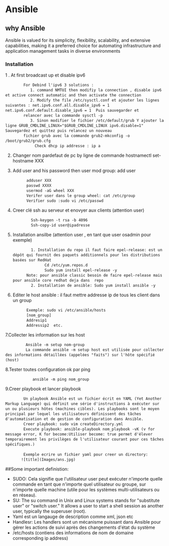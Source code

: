 # Ansible
## why Ansible 
 Ansible is valued for its simplicity, flexibility, scalability, and extensive capabilities, making it a preferred choice for automating infrastructure and application management tasks in diverse environments
### Installation
1 . At first broadcast up et disable ipv6

            For Debind l'ipv6 3 solutions : 
               1. command NMTUI then modifiy la connection , disable ipv6 et active connect automatic and then activate the connection
               2. Modify the file /etc/sysctl.conf et ajouter les lignes suivantes : net.ipv6.conf.all.disable_ipv6 = 1 net.ipv6.conf.default.disable_ipv6 = 1  Puis sauvegarder et   
            relancer avec la commande sysctl -p
               3. Sinon modifier le fichier /etc/default/grub Y ajouter la ligne GRUB_CMDLINE_LINUX="$GRUB_CMDLINE_LINUX ipv6.disable=1" Sauvegardez et quittez puis relancez un nouveau 
            fichier grub avec la commande grub2-mkconfig -o /boot/grub2/grub.cfg
                 Check dhcp ip addresse : ip a
2. Changer nom pardefaut de pc  by ligne de commande hostnamectl set-hostname XXX
3. Add user and his password then user mod group: add user

             adduser XXX
             passwd XXXX
             usermod -aG wheel XXX
             Verifer user dans le group wheel: cat /etc/group
             Verifier sudo :sudo vi /etc/passwd
4. Creer clé ssh au serveur et enovyer aux clients (attention user)

               Ssh-keygen -t rsa -b 4096
               Ssh-copy-id user@ipadresse
6. Installation ansilbe (attention user , en tant que user osadmin pour exemple)

               1. Installation du repo il faut faire epel-release: est un dépôt qui fournit des paquets additionnels pour les distributions basées sur RedHat
                     Cd /etc/yum.repos.d
                     Sudo yum install epel-release -y
             Note: pour ansible classic besoin de faire epel-release mais pour ansible core redhat deja dans  repo
               2. Installation de ansible: Sudo yum install ansible -y
7. Editer le host ansible : il faut mettre addresse ip de tous les client dans un group

             Exemple: sudo vi /etc/ansible/hosts
             [nom_group]
             Addresip1
             Addressip2  etc.
7.Collecter les information sur les host

             Ansible -m setup nom-group
             La commande ansible -m setup host est utilisée pour collecter des informations détaillées (appelées "faits") sur l'hôte spécifié (host)
8.Tester toutes configuration ok par ping

                ansible -m ping nom_group
9.Creer playbook et lancer playbook

            Un playbook Ansible est un fichier écrit en YAML (Yet Another Markup Language) qui définit une série d'instructions à exécuter sur un ou plusieurs hôtes (machines cibles). Les playbooks sont le moyen principal par lequel les utilisateurs définissent des tâches d'automatisation et de gestion de configuration dans Ansible.
            Creer playbook: sudo vim createDirectory.yml
            Execute playbook: ansible-playbook nom_playbook -vK (v for message error, K for become:Utiliser become: true permet d'élever temporairement les privilèges de l'utilisateur courant pour ces tâches spécifiques.)
            
            Exemple ecrire un fichier yaml pour creer un directory:
           ![title](Images/ans.jpg)

##Some important definistion:
- SUDO: Cela signifie que l'utilisateur user peut exécuter n'importe quelle commande en tant que n'importe quel utilisateur ou groupe, sur n'importe quelle machine (utile pour les systèmes multi-utilisateurs ou en réseau).
- SU: The su command in Unix and Linux systems stands for "substitute user" or "switch user." It allows a user to start a shell session as another user, typically the superuser (root).
- Yaml est un langauge de description comme xml, json etc
- Handlesr: Les handlers sont un mécanisme puissant dans Ansible pour gérer les actions de suivi après des changements d'état du système
- /etc/hosts (contiens des informations de nom de domaine corresponding ip address)
